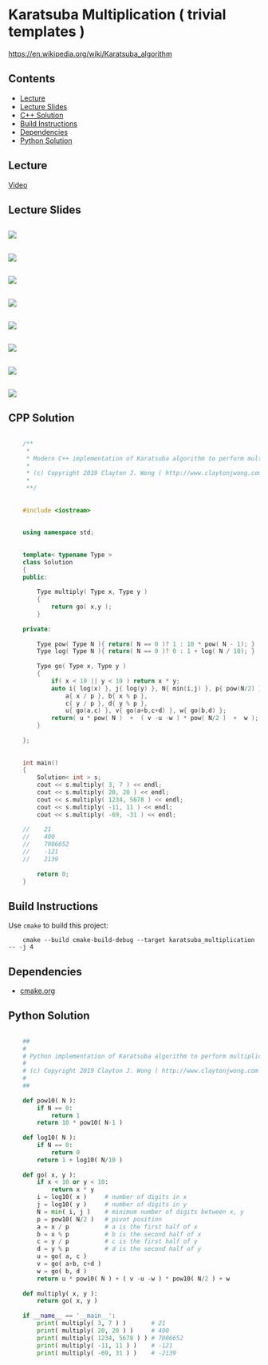 # Karatsuba Multiplication ( trivial templates )
https://en.wikipedia.org/wiki/Karatsuba_algorithm

## Contents
* [Lecture](#lecture)
* [Lecture Slides](#lecture-slides)
* [C++ Solution](#cpp-solution)
* [Build Instructions](#build-instructions)
* [Dependencies](#dependencies)
* [Python Solution](#python-solution)

## Lecture
[Video](https://www.coursera.org/lecture/algorithms-divide-conquer/karatsuba-multiplication-wKEYL)

## Lecture Slides
![](documentation/mult_01.png)
---
![](documentation/mult_02.png)
---
![](documentation/mult_03.png)
---
![](documentation/mult_04.png)
---
![](documentation/mult_05.png)
---
![](documentation/mult_06.png)
---
![](documentation/mult_07.png)
---
![](documentation/mult_08.png)
---

## CPP Solution
```cpp

    /**
     *
     * Modern C++ implementation of Karatsuba algorithm to perform multiplication of two integers 
     *
     * (c) Copyright 2019 Clayton J. Wong ( http://www.claytonjwong.com )
     *
     **/
     
    
    #include <iostream>
    
    
    using namespace std;
    
    
    template< typename Type >
    class Solution
    {
    public:
    
        Type multiply( Type x, Type y )
        {
            return go( x,y );
        }
    
    private:
    
        Type pow( Type N ){ return( N == 0 )? 1 : 10 * pow( N - 1); }
        Type log( Type N ){ return( N == 0 )? 0 : 1 + log( N / 10); }
    
        Type go( Type x, Type y )
        {
            if( x < 10 || y < 10 ) return x * y;
            auto i{ log(x) }, j{ log(y) }, N{ min(i,j) }, p{ pow(N/2) }, // (p)ivot
                a{ x / p }, b{ x % p },
                c{ y / p }, d{ y % p },
                u{ go(a,c) }, v{ go(a+b,c+d) }, w{ go(b,d) };
            return( u * pow( N )  +  ( v -u -w ) * pow( N/2 )  +  w );
        }
    
    };
    
    
    int main()
    {
        Solution< int > s;
        cout << s.multiply( 3, 7 ) << endl;
        cout << s.multiply( 20, 20 ) << endl;
        cout << s.multiply( 1234, 5678 ) << endl;
        cout << s.multiply( -11, 11 ) << endl;
        cout << s.multiply( -69, -31 ) << endl;
    
    //    21
    //    400
    //    7006652
    //    -121
    //    2139
    
        return 0;
    }

```

## Build Instructions
Use ```cmake``` to build this project:

```
    cmake --build cmake-build-debug --target karatsuba_multiplication -- -j 4
```

## Dependencies
* [cmake.org](https://cmake.org)

## Python Solution

```python

    ##
    #
    # Python implementation of Karatsuba algorithm to perform multiplication of two integers 
    # 
    # (c) Copyright 2019 Clayton J. Wong ( http://www.claytonjwong.com )
    #
    ##
    
    def pow10( N ):
        if N == 0:
            return 1
        return 10 * pow10( N-1 )
    
    def log10( N ):
        if N == 0:
            return 0
        return 1 + log10( N/10 )
    
    def go( x, y ):
        if x < 10 or y < 10:
            return x * y
        i = log10( x )     # number of digits in x
        j = log10( y )     # number of digits in y
        N = min( i, j )    # minimum number of digits between x, y
        p = pow10( N/2 )   # pivot position 
        a = x / p          # a is the first half of x
        b = x % p          # b is the second half of x
        c = y / p          # c is the first half of y
        d = y % p          # d is the second half of y
        u = go( a, c )
        v = go( a+b, c+d )
        w = go( b, d )
        return u * pow10( N ) + ( v -u -w ) * pow10( N/2 ) + w
    
    def multiply( x, y ):
        return go( x, y )
    
    if __name__ == '__main__':
        print( multiply( 3, 7 ) )       # 21
        print( multiply( 20, 20 ) )     # 400
        print( multiply( 1234, 5678 ) ) # 7006652
        print( multiply( -11, 11 ) )    # -121
        print( multiply( -69, 31 ) )    # -2139

```
